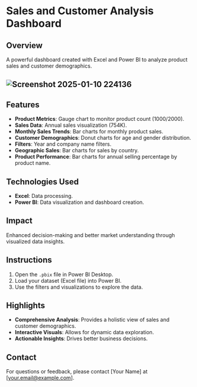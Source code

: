 # Sales and Customer Analysis Dashboard

## Overview
A powerful dashboard created with Excel and Power BI to analyze product sales and customer demographics.
## ![Screenshot 2025-01-10 224136](https://github.com/user-attachments/assets/a18e717a-c11a-4245-a8cc-6c3150d5e775)
## Features
- **Product Metrics**: Gauge chart to monitor product count (1000/2000).
- **Sales Data**: Annual sales visualization (754K).
- **Monthly Sales Trends**: Bar charts for monthly product sales.
- **Customer Demographics**: Donut charts for age and gender distribution.
- **Filters**: Year and company name filters.
- **Geographic Sales**: Bar charts for sales by country.
- **Product Performance**: Bar charts for annual selling percentage by product name.

## Technologies Used
- **Excel**: Data processing.
- **Power BI**: Data visualization and dashboard creation.

## Impact
Enhanced decision-making and better market understanding through visualized data insights.

## Instructions
1. Open the `.pbix` file in Power BI Desktop.
2. Load your dataset (Excel file) into Power BI.
3. Use the filters and visualizations to explore the data.

## Highlights
- **Comprehensive Analysis**: Provides a holistic view of sales and customer demographics.
- **Interactive Visuals**: Allows for dynamic data exploration.
- **Actionable Insights**: Drives better business decisions.

## Contact
For questions or feedback, please contact [Your Name] at [your.email@example.com].


